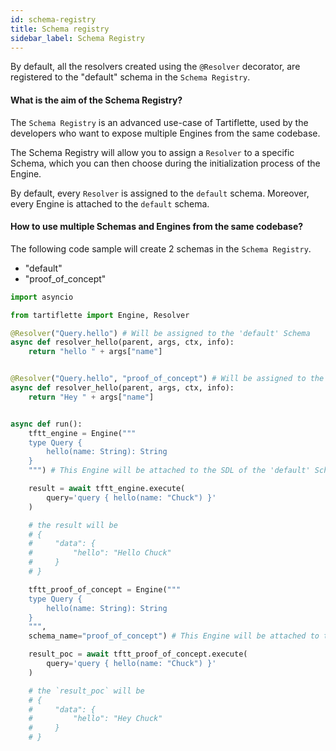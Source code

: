 ```yaml
---
id: schema-registry
title: Schema registry
sidebar_label: Schema Registry
---
```


By default, all the resolvers created using the `@Resolver` decorator, are registered to the "default" schema in the `Schema Registry`.

#### What is the aim of the Schema Registry?

The `Schema Registry` is an advanced use-case of Tartiflette, used by the developers who want to expose multiple Engines from the same codebase.

The Schema Registry will allow you to assign a `Resolver` to a specific Schema, which you can then choose during the initialization process of the Engine.

By default, every `Resolver` is assigned to the `default` schema. Moreover, every Engine is attached to the `default` schema.

#### How to use multiple Schemas and Engines from the same codebase?

The following code sample will create 2 schemas in the `Schema Registry`.

- "default"
- "proof_of_concept"

```python
import asyncio

from tartiflette import Engine, Resolver

@Resolver("Query.hello") # Will be assigned to the 'default' Schema
async def resolver_hello(parent, args, ctx, info):
    return "hello " + args["name"]


@Resolver("Query.hello", "proof_of_concept") # Will be assigned to the 'proof_of_concept' Schema
async def resolver_hello(parent, args, ctx, info):
    return "Hey " + args["name"]


async def run():
    tftt_engine = Engine("""
    type Query {
        hello(name: String): String
    }
    """) # This Engine will be attached to the SDL of the 'default' Schema.

    result = await tftt_engine.execute(
        query='query { hello(name: "Chuck") }'
    )

    # the result will be
    # {
    #     "data": {
    #         "hello": "Hello Chuck"
    #     }
    # }

    tftt_proof_of_concept = Engine("""
    type Query {
        hello(name: String): String
    }
    """,
    schema_name="proof_of_concept") # This Engine will be attached to the SDL of the 'proof_of_concept' Schema.

    result_poc = await tftt_proof_of_concept.execute(
        query='query { hello(name: "Chuck") }'
    )

    # the `result_poc` will be
    # {
    #     "data": {
    #         "hello": "Hey Chuck"
    #     }
    # }
```